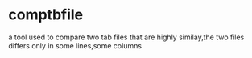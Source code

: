 comptbfile
==========

a tool used to compare two tab files that are highly similay,the two files differs only in some lines,some columns